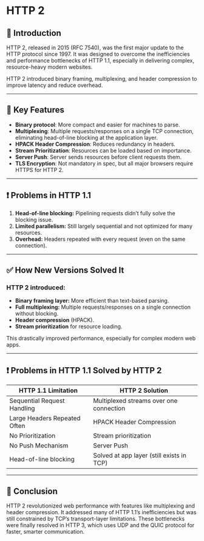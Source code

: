 # HTTP 2

## 📌 Introduction
HTTP 2, released in 2015 (RFC 7540), was the first major update to the HTTP protocol since 1997. It was designed to overcome the inefficiencies and performance bottlenecks of HTTP 1.1, especially in delivering complex, resource-heavy modern websites.

HTTP 2 introduced binary framing, multiplexing, and header compression to improve latency and reduce overhead.

---

## 🚀 Key Features
- **Binary protocol**: More compact and easier for machines to parse.
- **Multiplexing**: Multiple requests/responses on a single TCP connection, eliminating head-of-line blocking at the application layer.
- **HPACK Header Compression**: Reduces redundancy in headers.
- **Stream Prioritization**: Resources can be loaded based on importance.
- **Server Push**: Server sends resources before client requests them.
- **TLS Encryption**: Not mandatory in spec, but all major browsers require HTTPS for HTTP 2.

---

## ❗ Problems in HTTP 1.1
1. **Head-of-line blocking:** Pipelining requests didn’t fully solve the blocking issue.
2. **Limited parallelism:** Still largely sequential and not optimized for many resources.
3. **Overhead:** Headers repeated with every request (even on the same connection).

---

## ✅ How New Versions Solved It
### HTTP 2 introduced:
- **Binary framing layer:** More efficient than text-based parsing.
- **Full multiplexing:** Multiple requests/responses on a single connection without blocking.
- **Header compression** (HPACK).
- **Stream prioritization** for resource loading.

This drastically improved performance, especially for complex modern web apps.

---

## ❗ Problems in HTTP 1.1 Solved by HTTP 2
| HTTP 1.1 Limitation            | HTTP 2 Solution                          |
|-------------------------------|------------------------------------------|
| Sequential Request Handling   | Multiplexed streams over one connection  |
| Large Headers Repeated Often  | HPACK Header Compression                 |
| No Prioritization             | Stream prioritization                    |
| No Push Mechanism             | Server Push                              |
| Head-of-line blocking         | Solved at app layer (still exists in TCP)|

---

## 🧾 Conclusion
HTTP 2 revolutionized web performance with features like multiplexing and header compression. It addressed many of HTTP 1.1’s inefficiencies but was still constrained by TCP’s transport-layer limitations. These bottlenecks were finally resolved in HTTP 3, which uses UDP and the QUIC protocol for faster, smarter communication.